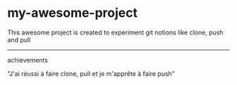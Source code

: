 # my-awesome-project

This awesome project is created to experiment git notions like clone, push and pull


----------------------------------------------
achievements

 "J'ai réussi à faire clone, pull et je m'apprête à faire push"

 